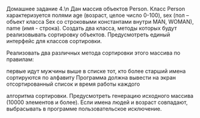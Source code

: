 Домашнее задание 4.\n
Дан массив объектов Person. Класс Person характеризуется полями age (возраст, целое число 0-100), sex (пол – объект класса Sex со строковыми константами внутри MAN, WOMAN), name (имя - строка). Создать два класса, методы которых будут реализовывать сортировку объектов. Предусмотреть единый интерфейс для классов сортировки. 

Реализовать два различных метода сортировки этого массива по правилам:

 первые идут мужчины
 выше в списке тот, кто более старший
 имена сортируются по алфавиту
Программа должна вывести на экран отсортированный список и время работы каждого

алгоритма сортировки.
Предусмотреть генерацию исходного массива (10000 элементов и более).
Если имена людей и возраст совпадают, выбрасывать в программе пользовательское исключение.
